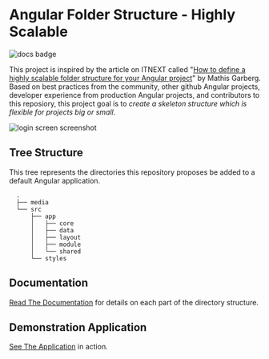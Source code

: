 Angular Folder Structure - Highly Scalable
========================================

![docs badge](https://readthedocs.org/projects/angular-folder-structure/badge/?version=latest)

This project is inspired by the article on ITNEXT called
"[How to define a highly scalable folder structure for your Angular project](https://itnext.io/choosing-a-highly-scalable-folder-structure-in-angular-d987de65ec7)"
by Mathis Garberg. Based on best practices from the community, other github
Angular projects, developer experience from production Angular projects, and
contributors to this reposiory, this project goal is to *create a skeleton
structure which is flexible for projects big or small*.

![login screen screenshot](https://github.com/mathisGarberg/angular-folder-structure/tree/master/media/screenshot.png)

Tree Structure
--------------

This tree represents the directories this repository proposes be added to a
default Angular application.

```
  .
  ├── media
  └── src
      ├── app
      │   ├── core
      │   ├── data
      │   ├── layout
      │   ├── module
      │   └── shared
      └── styles
```

Documentation
-------------

[Read The Documentation](https://angular-folder-structure.readthedocs.io/en/latest/#)
for details on each part of the directory structure.

Demonstration Application
-------------------------

[See The Application](https://mathisgarberg.github.io/angular-folder-structure/)
in action.  

